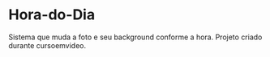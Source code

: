 # Hora-do-Dia
Sistema que muda a foto e seu background conforme a hora.
Projeto criado durante cursoemvideo.
